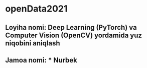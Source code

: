 # openData2021
## Loyiha nomi: Deep Learning (PyTorch) va Computer Vision (OpenCV) yordamida yuz niqobini aniqlash

## Jamoa nomi: * Nurbek
